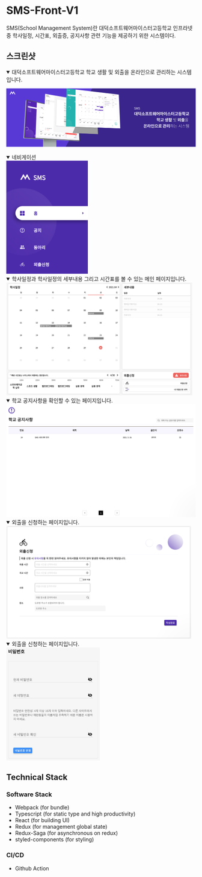 # SMS-Front-V1

SMS(School Management System)란 대덕소프트웨어마이스터고등학교 인프라넷 중 학사일정, 시간표, 외출증, 공지사항 관련 기능을 제공하기 위한 시스템이다.

## 스크린샷

<details open>
  <summary>
    대덕소프트웨어마이스터고등학교 학교 생활 및 외출을 온라인으로 관리하는 시스템입니다.
  </summary>

![대덕소프트웨어마이스터고등학교 학교 생활 및 외출을 온라인으로 관리하는 시스템입니다.](./docs/images/Overview-of-SMS.png)

</details>

<details open>
  <summary>
    네비게이션
  </summary>

  <img src="./docs/images/SMS-navigation.png" alt="네비게이션" height="300px" />

</details>

<details open>
  <summary>
    학사일정과 학사일정의 세부내용 그리고 시간표를 볼 수 있는 메인 페이지입니다.
  </summary>

  <img src="./docs/images/SMS-home.png" alt="학사일정과 학사일정의 세부내용 그리고 시간표를 볼 수 있는 메인 페이지입니다." height="300px" />

</details>

<details open>
  <summary>
    학교 공지사항을 확인할 수 있는 페이지입니다.
  </summary>

  <img src="./docs/images/SMS-management.png" alt="학교 공지사항을 확인할 수 있는 페이지입니다." height="300px" />

</details>

<details open>
  <summary>
    외출을 신청하는 페이지입니다.
  </summary>

  <img src="./docs/images/SMS-out.png" alt="외출을 신청하는 페이지입니다." height="300px" />

</details>

<details open>
  <summary>
    외출을 신청하는 페이지입니다.
  </summary>

  <img src="./docs/images/SMS-password-change.png" alt="네비게이션" height="300px" />

</details>

## Technical Stack

### Software Stack

- Webpack (for bundle)
- Typescript (for static type and high productivity)
- React (for building UI)
- Redux (for management global state)
- Redux-Saga (for asynchronous on redux)
- styled-components (for styling)

### CI/CD

- Github Action
